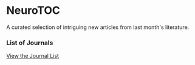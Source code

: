 # NeuroTOC

A curated selection of intriguing new articles from last month's literature.

### List of Journals

[View the Journal List](https://username.github.io/repository/journals_list.html)
 

